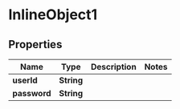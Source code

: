 

# InlineObject1

## Properties

Name | Type | Description | Notes
------------ | ------------- | ------------- | -------------
**userId** | **String** |  | 
**password** | **String** |  | 



